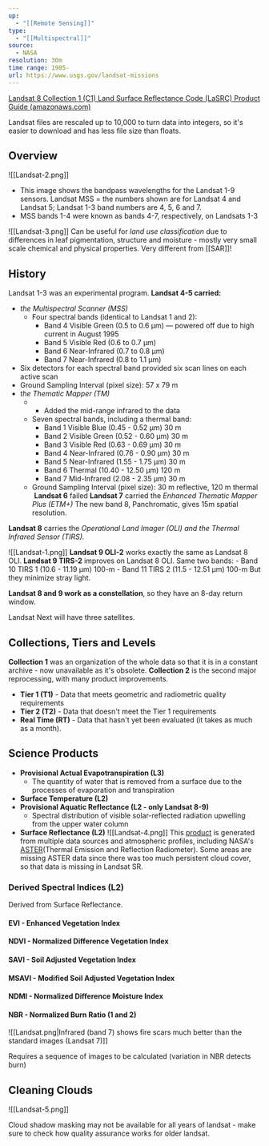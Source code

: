 ```yaml
---
up:
  - "[[Remote Sensing]]"
type:
  - "[[Multispectral]]"
source:
  - NASA
resolution: 30m
time range: 1985-
url: https://www.usgs.gov/landsat-missions
---
```

[Landsat 8 Collection 1 (C1) Land Surface Reflectance Code (LaSRC) Product Guide (amazonaws.com)](https://d9-wret.s3.us-west-2.amazonaws.com/assets/palladium/production/s3fs-public/atoms/files/LSDS-1368_L8_C1-LandSurfaceReflectanceCode-LASRC_ProductGuide-v3.pdf)

Landsat files are rescaled up to 10,000 to turn data into integers, so it's easier to download and has less file size than floats.

## Overview
![[Landsat-2.png]]
- This image shows the bandpass wavelengths for the Landsat 1-9 sensors. Landsat MSS = the numbers shown are for Landsat 4 and Landsat 5; Landsat 1-3 band numbers are 4, 5, 6 and 7.
- MSS bands 1-4 were known as bands 4-7, respectively, on Landsats 1-3

![[Landsat-3.png]]
Can be useful for *land use classification* due to differences in leaf pigmentation, structure and moisture - mostly very small scale chemical and physical properties. Very different from [[SAR]]!

## History
Landsat 1-3 was an experimental program.
**Landsat 4-5 carried:**
- *the Multispectral Scanner (MSS)*
	- Four spectral bands (identical to Landsat 1 and 2):
	    - Band 4 Visible Green (0.5 to 0.6 µm) — powered off due to high current in August 1995
	    - Band 5 Visible Red (0.6 to 0.7 µm)
	    - Band 6 Near-Infrared (0.7 to 0.8 µm)
	    - Band 7 Near-Infrared (0.8 to 1.1 µm)
- Six detectors for each spectral band provided six scan lines on each active scan
- Ground Sampling Interval (pixel size): 57 x 79 m
- *the Thematic Mapper (TM)*
	- - Added the mid-range infrared to the data
	- Seven spectral bands, including a thermal band:
	    - Band 1 Visible Blue (0.45 - 0.52 µm) 30 m
	    - Band 2 Visible Green (0.52 - 0.60 µm) 30 m
	    - Band 3 Visible Red (0.63 - 0.69 µm) 30 m
	    - Band 4 Near-Infrared (0.76 - 0.90 µm) 30 m
	    - Band 5 Near-Infrared (1.55 - 1.75 µm) 30 m
	    - Band 6 Thermal (10.40 - 12.50 µm) 120 m
	    - Band 7 Mid-Infrared (2.08 - 2.35 µm) 30 m
	- Ground Sampling Interval (pixel size): 30 m reflective, 120 m thermal
 **Landsat 6** failed 
 **Landsat 7** carried the *Enhanced Thematic Mapper Plus (ETM+)*
 The new band 8, Panchromatic, gives 15m spatial resolution.

**Landsat 8** carries the *Operational Land Imager (OLI) and the Thermal Infrared Sensor (TIRS).*

![[Landsat-1.png]]
**Landsat 9 OLI-2** works exactly the same as Landsat 8 OLI.
**Landsat 9 TIRS-2** improves on Landsat 8 OLI.
	Same two bands:
	- Band 10 TIRS 1 (10.6 - 11.19 µm) 100-m
	- Band 11 TIRS 2 (11.5 - 12.51 µm) 100-m
But they minimize stray light.

**Landsat 8 and 9 work as a constellation**, so they have an 8-day return window.

Landsat Next will have three satellites.

## Collections, Tiers and Levels
**Collection 1** was an organization of the whole data so that it is in a constant archive - now unavailable as it's obsolete.
**Collection 2** is the second major reprocessing, with many product improvements.
- **Tier 1 (T1)** - Data that meets geometric and radiometric quality requirements
- **Tier 2 (T2)** - Data that doesn't meet the Tier 1 requirements
- **Real Time (RT)** - Data that hasn't yet been evaluated (it takes as much as a month).

## Science Products
- **Provisional Actual Evapotranspiration (L3)** 
	- The quantity of water that is removed from a surface due to the processes of evaporation and transpiration
- **Surface Temperature (L2)**
- **Provisional Aquatic Reflectance (L2 - only Landsat 8-9)**
	- Spectral distribution of visible solar-reflected radiation upwelling from the upper water column
- **Surface Reflectance (L2)**
![[Landsat-4.png]]
This [product](https://www.usgs.gov/landsat-missions/landsat-collection-2-surface-temperature) is generated from multiple data sources and atmospheric profiles, including NASA's [ASTER](https://lpdaac.usgs.gov/products/ag100v003/)(Thermal Emission and Reflection Radiometer). Some areas are missing ASTER data since there was too much persistent cloud cover, so that data is missing in Landsat SR.
### Derived Spectral Indices (L2)
Derived from Surface Reflectance.
#### EVI - Enhanced Vegetation Index

#### NDVI - Normalized Difference Vegetation Index

#### SAVI - Soil Adjusted Vegetation Index

#### MSAVI - Modified Soil Adjusted Vegetation Index

#### NDMI - Normalized Difference Moisture Index
#### NBR - Normalized Burn Ratio (1 and 2)

![[Landsat.png|Infrared (band 7) shows fire scars much better than the standard images (Landsat 7)]]

Requires a sequence of images to be calculated (variation in NBR detects burn)


## Cleaning Clouds

![[Landsat-5.png]]

Cloud shadow masking may not be available for all years of landsat - make sure to check how quality assurance works for older landsat.
